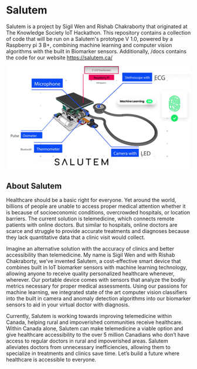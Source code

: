 # Salutem
Salutem is a project by Sigil Wen and Rishab Chakraborty that originated at The Knowledge Society IoT Hackathon. This repository contains a collection of code that will be run on a Salutem's prototype V 1.0, powered by a Raspberry pi 3 B+, combining machine learning and computer vision algorithms with the built in Biomarker sensors. Additionally, /docs contains the code for our website https://salutem.ca/

![alt text](docs/Thumbnail.png)

## About Salutem
Healthcare should be a basic right for everyone. Yet around the world, billions of people are unable to access proper medical attention whether it is because of socioeconomic conditions, overcrowded hospitals, or location barriers. The current solution is telemedicine, which connects remote patients with online doctors. But similar to hospitals, online doctors are scarce and struggle to provide accurate treatments and diagnoses because they lack quantitative data that a clinic visit would collect. 

Imagine an alternative solution with the accuracy of clinics and better accessibility than telemedicine. My name is Sigil Wen and with Rishab Chakraborty, we’ve invented Salutem, a cost-effective smart device that combines built in IoT biomarker sensors with machine learning technology, allowing anyone to receive quality personalized healthcare whenever, wherever. Our portable device comes with sensors that analyze the bodily metrics necessary for proper medical assessments. Using our passions for machine learning, we integrated state of the art computer vision classifiers into the built in camera and anomaly detection algorithms into our biomarker sensors to aid in your virtual doctor with diagnosis. 

Currently, Salutem is working towards improving telemedicine within Canada, helping rural and impoverished communities receive healthcare. Within Canada alone, Salutem can make telemedicine a viable option and give healthcare accessibility to the over 5 million Canadians who don’t have access to regular doctors in rural and impoverished areas. Salutem alleviates doctors from unnecessary inefficiencies, allowing them to specialize in treatments and clinics save time. Let’s build a future where healthcare is accessible to everyone. 


